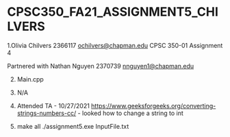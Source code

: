 # CPSC350_FA21_ASSIGNMENT5_CHILVERS
1.Olivia Chilvers 
  2366117 
  ochilvers@chapman.edu 
  CPSC 350-01 
  Assignment 4
  
  Partnered with Nathan Nguyen
  2370739
  nnguyen1@chapman.edu

2. Main.cpp 
   

3. N/A

4. Attended TA - 10/27/2021
   https://www.geeksforgeeks.org/converting-strings-numbers-cc/ - looked how to change a string to int 

5. make all 
   ./assignment5.exe InputFile.txt
